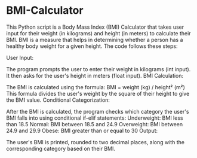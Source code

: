 # BMI-Calculator
This Python script is a Body Mass Index (BMI) Calculator that takes user input for their weight (in kilograms) and height (in meters) to calculate their BMI. BMI is a measure that helps in determining whether a person has a healthy body weight for a given height. The code follows these steps:

User Input:

The program prompts the user to enter their weight in kilograms (int input).
It then asks for the user's height in meters (float input).
BMI Calculation:

The BMI is calculated using the formula:
BMI = weight (kg) / height² (m²)
This formula divides the user's weight by the square of their height to give the BMI value.
Conditional Categorization:

After the BMI is calculated, the program checks which category the user's BMI falls into using conditional if-elif statements:
Underweight: BMI less than 18.5
Normal: BMI between 18.5 and 24.9
Overweight: BMI between 24.9 and 29.9
Obese: BMI greater than or equal to 30
Output:

The user's BMI is printed, rounded to two decimal places, along with the corresponding category based on their BMI.
